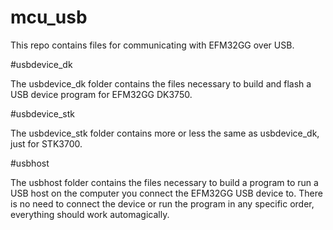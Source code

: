 # mcu_usb

This repo contains files for communicating with EFM32GG over USB.

#usbdevice_dk

The usbdevice_dk folder contains the files necessary to build and flash a USB device program for EFM32GG DK3750. 

#usbdevice_stk

The usbdevice_stk folder contains more or less the same as usbdevice_dk, just for STK3700.

#usbhost

The usbhost folder contains the files necessary to build a program to run a USB host on the computer you connect the EFM32GG USB device to. There is no need to connect the device or run the program in any specific order, everything should work automagically.
